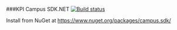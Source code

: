 ###KPI Campus SDK.NET [![Build status](https://ci.appveyor.com/api/projects/status?id=8m3wtv4ibv49e24u)](https://ci.appveyor.com/project/dois-campus-sdk-net)

Install from NuGet at https://www.nuget.org/packages/campus.sdk/
